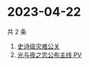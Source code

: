 # 2023-04-22

共 2 条

<!-- BEGIN ZHIHUSEARCH -->
<!-- 最后更新时间 Sat Apr 22 2023 01:10:52 GMT+0800 (China Standard Time) -->
1. [史诗级灾难公关](https://www.zhihu.com/search?q=史诗级灾难公关)
1. [光与夜之恋公布主线 PV](https://www.zhihu.com/search?q=光与夜之恋公布主线%20PV)
<!-- END ZHIHUSEARCH -->
